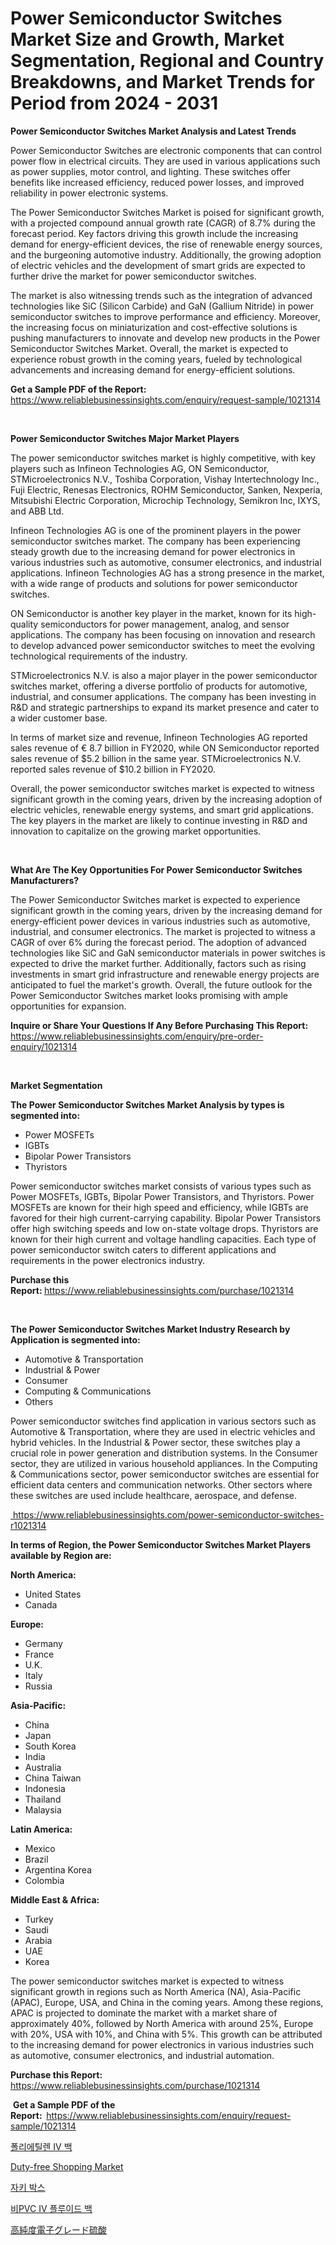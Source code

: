 <p><h1>Power Semiconductor Switches Market Size and Growth, Market Segmentation, Regional and Country Breakdowns, and Market Trends for Period from 2024 -  2031</h1></p><p><strong>Power Semiconductor Switches Market Analysis and Latest Trends</strong></p>
<p><p>Power Semiconductor Switches are electronic components that can control power flow in electrical circuits. They are used in various applications such as power supplies, motor control, and lighting. These switches offer benefits like increased efficiency, reduced power losses, and improved reliability in power electronic systems.</p><p>The Power Semiconductor Switches Market is poised for significant growth, with a projected compound annual growth rate (CAGR) of 8.7% during the forecast period. Key factors driving this growth include the increasing demand for energy-efficient devices, the rise of renewable energy sources, and the burgeoning automotive industry. Additionally, the growing adoption of electric vehicles and the development of smart grids are expected to further drive the market for power semiconductor switches.</p><p>The market is also witnessing trends such as the integration of advanced technologies like SiC (Silicon Carbide) and GaN (Gallium Nitride) in power semiconductor switches to improve performance and efficiency. Moreover, the increasing focus on miniaturization and cost-effective solutions is pushing manufacturers to innovate and develop new products in the Power Semiconductor Switches Market. Overall, the market is expected to experience robust growth in the coming years, fueled by technological advancements and increasing demand for energy-efficient solutions.</p></p>
<p><strong>Get a Sample PDF of the Report:&nbsp;</strong> <a href="https://www.reliablebusinessinsights.com/enquiry/request-sample/1021314">https://www.reliablebusinessinsights.com/enquiry/request-sample/1021314</a></p>
<p>&nbsp;</p>
<p><strong>Power Semiconductor Switches Major Market Players</strong></p>
<p><p>The power semiconductor switches market is highly competitive, with key players such as Infineon Technologies AG, ON Semiconductor, STMicroelectronics N.V., Toshiba Corporation, Vishay Intertechnology Inc., Fuji Electric, Renesas Electronics, ROHM Semiconductor, Sanken, Nexperia, Mitsubishi Electric Corporation, Microchip Technology, Semikron Inc, IXYS, and ABB Ltd.</p><p>Infineon Technologies AG is one of the prominent players in the power semiconductor switches market. The company has been experiencing steady growth due to the increasing demand for power electronics in various industries such as automotive, consumer electronics, and industrial applications. Infineon Technologies AG has a strong presence in the market, with a wide range of products and solutions for power semiconductor switches.</p><p>ON Semiconductor is another key player in the market, known for its high-quality semiconductors for power management, analog, and sensor applications. The company has been focusing on innovation and research to develop advanced power semiconductor switches to meet the evolving technological requirements of the industry.</p><p>STMicroelectronics N.V. is also a major player in the power semiconductor switches market, offering a diverse portfolio of products for automotive, industrial, and consumer applications. The company has been investing in R&D and strategic partnerships to expand its market presence and cater to a wider customer base.</p><p>In terms of market size and revenue, Infineon Technologies AG reported sales revenue of € 8.7 billion in FY2020, while ON Semiconductor reported sales revenue of $5.2 billion in the same year. STMicroelectronics N.V. reported sales revenue of $10.2 billion in FY2020.</p><p>Overall, the power semiconductor switches market is expected to witness significant growth in the coming years, driven by the increasing adoption of electric vehicles, renewable energy systems, and smart grid applications. The key players in the market are likely to continue investing in R&D and innovation to capitalize on the growing market opportunities.</p></p>
<p>&nbsp;</p>
<p><strong>What Are The Key Opportunities For Power Semiconductor Switches Manufacturers?</strong></p>
<p><p>The Power Semiconductor Switches market is expected to experience significant growth in the coming years, driven by the increasing demand for energy-efficient power devices in various industries such as automotive, industrial, and consumer electronics. The market is projected to witness a CAGR of over 6% during the forecast period. The adoption of advanced technologies like SiC and GaN semiconductor materials in power switches is expected to drive the market further. Additionally, factors such as rising investments in smart grid infrastructure and renewable energy projects are anticipated to fuel the market's growth. Overall, the future outlook for the Power Semiconductor Switches market looks promising with ample opportunities for expansion.</p></p>
<p><strong>Inquire or Share Your Questions If Any Before Purchasing This Report:</strong> <a href="https://www.reliablebusinessinsights.com/enquiry/pre-order-enquiry/1021314">https://www.reliablebusinessinsights.com/enquiry/pre-order-enquiry/1021314</a></p>
<p>&nbsp;</p>
<p><strong>Market Segmentation</strong></p>
<p><strong>The Power Semiconductor Switches Market Analysis by types is segmented into:</strong></p>
<p><ul><li>Power MOSFETs</li><li>IGBTs</li><li>Bipolar Power Transistors</li><li>Thyristors</li></ul></p>
<p><p>Power semiconductor switches market consists of various types such as Power MOSFETs, IGBTs, Bipolar Power Transistors, and Thyristors. Power MOSFETs are known for their high speed and efficiency, while IGBTs are favored for their high current-carrying capability. Bipolar Power Transistors offer high switching speeds and low on-state voltage drops. Thyristors are known for their high current and voltage handling capacities. Each type of power semiconductor switch caters to different applications and requirements in the power electronics industry.</p></p>
<p><strong>Purchase this Report:&nbsp;</strong><a href="https://www.reliablebusinessinsights.com/purchase/1021314">https://www.reliablebusinessinsights.com/purchase/1021314</a></p>
<p>&nbsp;</p>
<p><strong>The Power Semiconductor Switches Market Industry Research by Application is segmented into:</strong></p>
<p><ul><li>Automotive & Transportation</li><li>Industrial & Power</li><li>Consumer</li><li>Computing & Communications</li><li>Others</li></ul></p>
<p><p>Power semiconductor switches find application in various sectors such as Automotive & Transportation, where they are used in electric vehicles and hybrid vehicles. In the Industrial & Power sector, these switches play a crucial role in power generation and distribution systems. In the Consumer sector, they are utilized in various household appliances. In the Computing & Communications sector, power semiconductor switches are essential for efficient data centers and communication networks. Other sectors where these switches are used include healthcare, aerospace, and defense.</p></p>
<p><a href="https://www.reliablebusinessinsights.com/power-semiconductor-switches-r1021314">&nbsp;https://www.reliablebusinessinsights.com/power-semiconductor-switches-r1021314</a></p>
<p><strong>In terms of Region, the Power Semiconductor Switches Market Players available by Region are:</strong></p>
<p>
    <p> <strong> North America: </strong>
        <ul>
            <li>United States</li>
            <li>Canada</li>
        </ul>
        </p> 
    <p> <strong> Europe: </strong>
        <ul>
            <li>Germany</li>
            <li>France</li>
            <li>U.K.</li>
            <li>Italy</li>
            <li>Russia</li>
        </ul>
        </p> 
    <p> <strong> Asia-Pacific: </strong>
        <ul>
            <li>China</li>
            <li>Japan</li>
            <li>South Korea</li>
            <li>India</li>
            <li>Australia</li>
            <li>China Taiwan</li>
            <li>Indonesia</li>
            <li>Thailand</li>
            <li>Malaysia</li>
        </ul>
        </p> 
    <p> <strong> Latin America: </strong>
        <ul>
            <li>Mexico</li>
            <li>Brazil</li>
            <li>Argentina Korea</li>
            <li>Colombia</li>
        </ul>
        </p> 
    <p> <strong> Middle East & Africa: </strong>
        <ul>
            <li>Turkey</li>
            <li>Saudi</li>
            <li>Arabia</li>
            <li>UAE</li>
            <li>Korea</li>
        </ul>
    </p>
    </p>
<p><p>The power semiconductor switches market is expected to witness significant growth in regions such as North America (NA), Asia-Pacific (APAC), Europe, USA, and China in the coming years. Among these regions, APAC is projected to dominate the market with a market share of approximately 40%, followed by North America with around 25%, Europe with 20%, USA with 10%, and China with 5%. This growth can be attributed to the increasing demand for power electronics in various industries such as automotive, consumer electronics, and industrial automation.</p></p>
<p><strong>Purchase this Report: </strong><a href="https://www.reliablebusinessinsights.com/purchase/1021314">https://www.reliablebusinessinsights.com/purchase/1021314</a></p>
<p>&nbsp;<strong>Get a Sample PDF of the Report:&nbsp;&nbsp;</strong><a href="https://www.reliablebusinessinsights.com/enquiry/request-sample/1021314">https://www.reliablebusinessinsights.com/enquiry/request-sample/1021314</a></p>
<p><strong></strong></p>
<p><p><a href="https://medium.com/@joeyjohns20/%ED%8F%B4%EB%A6%AC%EC%97%90%ED%8B%B8%EB%A0%8C-iv-%EB%B0%B1-%EC%8B%9C%EC%9E%A5-%EA%B7%9C%EB%AA%A8-%EB%B0%8F-%EC%A0%90%EC%9C%A0%EC%9C%A8-%EB%B6%84%EC%84%9D-%EC%84%B1%EC%9E%A5-%ED%8A%B8%EB%A0%8C%EB%93%9C-%EB%B0%8F-%EC%98%88%EC%B8%A1-2024-2031-badc35132ae1">폴리에틸렌 IV 백</a></p><p><a href="https://github.com/nafisalvee228/Market-Research-Report-List-1/blob/main/duty-free-shopping-market.md">Duty-free Shopping Market</a></p><p><a href="https://github.com/RonSpencer61/Market-Research-Report-List-1/blob/main/1837408155206.md">자키 박스</a></p><p><a href="https://medium.com/@jackiefauhey9089475/%EB%B9%84-pvc-iv-%EC%95%A1%EC%B2%B4-%EC%A3%BC%EB%A8%B8%EB%8B%88-%EC%8B%9C%EC%9E%A5-%EC%98%88%EC%B8%A1-%EC%8B%9C%EC%9E%A5-%EB%8F%99%ED%96%A5-%EB%B0%8F-%EC%98%81%ED%96%A5-%EB%B6%84%EC%84%9D-2024-2031-a3603a110f59">비PVC IV 플루이드 백</a></p><p><a href="https://github.com/MacyOrn/Market-Research-Report-List-1/blob/main/5127085146364.md">高純度電子グレード硫酸</a></p></p>